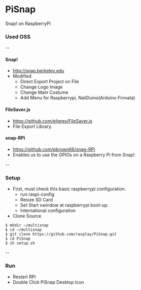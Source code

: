 # PiSnap
Snap! on RaspberryPi

### Used OSS
--
#### Snap!
* http://snap.berkeley.edu
* Modified
    * Direct Export Project on File
    * Change Logo Image
    * Change Main Costume
    * Add Menu for Raspberrypi, NailDuino(Arduino Firmata)
    
#### FileSaver.js
* https://github.com/eligrey/FileSaver.js
* File Export Library.

#### snap-RPi
* https://github.com/pbrown66/snap-RPi
* Enables us to use the GPIOs on a Raspberry Pi from Snap!.

--

### Setup
* First, must check this basic raspberrypi configuration.
    * run raspi-config
    * Resize SD Card
    * Set Start xwindow at raspberrypi boot-up.
    * International configuration
* Clone Source
```
$ mkdir ~/multisnap
$ cd ~/multisnap
$ git clone https://github.com/rasplay/PiSnap.git
$ cd PiSnap
$ sh setup.sh
```

--

### Run
* Restart RPi
* Double Click PiSnap Desktop Icon
